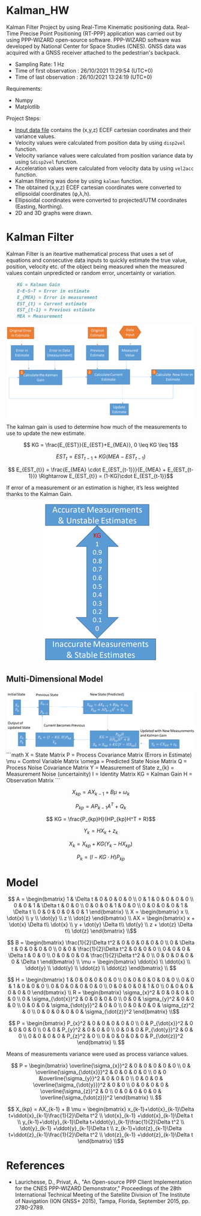 # Kalman_HW

Kalman Filter Project by using Real-Time Kinematic positioning data. Real-Time Precise Point Positioning (RT-PPP) application was carried out by using PPP-WIZARD open-source software. PPP-WIZARD software was developed by National Center for Space Studies (CNES).​ GNSS data was acquired with a GNSS receiver attached to the pedestrian's backpack.

- Sampling Rate: 1 Hz
- Time of first observation : 26/10/2021 11:29:54 (UTC+0)
- Time of last observation  : 26/10/2021 13:24:19 (UTC+0)

Requirements:
- Numpy
- Matplotlib

Project Steps:
- [Input data file](output_lowlevel_itu_kampus_RAIM) contains the (x,y,z) ECEF cartesian coordinates and their variance values.
- Velocity values were calculated from position data by using ```disp2vel``` function.
- Velocity variance values were calculated from position variance data by using ```Sdisp2vel``` function.
- Acceleration values were calculated from velocity data by using ```vel2acc``` function.
- Kalman filtering was done by using ```kalman``` function.
- The obtained (x,y,z) ECEF cartesian coordinates were converted to ellipsoidal coordinates (φ,λ,h).
- Ellipsoidal coordinates were converted to projected/UTM coordinates (Easting, Northing).
- 2D and 3D graphs were drawn.

# Kalman Filter

Kalman Filter is an iteartive mathematical process that uses a set of equations and consecutive data inputs to quickly estimate the true value, position, velocity etc. of the object being measured when the measured values contain unpredicted or random error, uncertainty or variation.

```md
    KG = Kalman Gain
    E~E~S~T = Error in estimate
    E_{MEA} = Error in measurement
    EST_{t} = Current estimate
    EST_{t-1} = Previous estimate
    MEA = Measurement
```

<div align="center">
    <img src="https://github.com/Bilalhappy/Kalman_HW/blob/master/pics/chart.png">
</div>

The kalman gain is used to determine how much of the measurements to use to update the new estimate.​

```math
    KG = \frac{E_{EST}}{E_{EST}+E_{MEA}},    0 \leq KG \leq 1
```
```math
    EST_{t} = EST_{t-1} + KG(MEA - EST_{t-1})
```
```math
    E_{EST_{t}} = \frac{E_{MEA} \cdot E_{EST_{t-1}}}{E_{MEA} + E_{EST_{t-1}}} \Rightarrow E_{EST_{t}} = (1-KG)\cdot E_{EST_{t-1}}
```

If error of a measurement or an estimation is higher, it’s less weighted thanks to the Kalman Gain.​

<div align="center">
    <img src="https://github.com/Bilalhappy/Kalman_HW/blob/master/pics/KG.png">
</div>

## Multi-Dimensional Model

<div align="center">
    <img src="https://github.com/Bilalhappy/Kalman_HW/blob/master/pics/md.png">
</div>
```math
X = State Matrix
P = Process Covariance Matrix (Errors in Estimate)
\mu = Control Variable Matrix
\omega = Predicted State Noise Matrix
Q = Process Noise Covariance Matrix
Y = Measurement of State
z_{k} = Measurement Noise (uncertainity) 
I = Identity Matrix
KG = Kalman Gain
H = Observation Matrix
```

```math
    X_{kp} = AX_{k-1} + B \mu  + \omega_k
```

```math
    P_{kp} = AP_{k-1}A^T + Q_k
```

```math
    KG = \frac{P_{kp}H}{HP_{kp}H^T + R}
```

```math
    Y_k = H X_{k} + z_k
```

```math
    X_k = X_{kp}+ KG(Y_k - HX_{kp})
```

```math
    P_k = (I - KG \cdot H) P_{kp}
```
# Model

```math
    A = \begin{bmatrix}
            1 & \Delta t & 0 & 0 & 0 & 0 \\
            0 & 1        & 0 & 0 & 0 & 0 \\
            0 & 0        & 1 & \Delta t  & 0 & 0 \\
            0 & 0        & 0 & 1 & 0 & 0 \\
            0 & 0        & 0 & 0 & 1 & \Delta t  \\
            0 & 0        & 0 & 0 & 0 & 1 
        \end{bmatrix} \\
    X = \begin{bmatrix}
            x \\
            \dot{x} \\
            y \\
            \dot{y} \\
            z \\
            \dot{z} 
        \end{bmatrix} \\
    AX = \begin{bmatrix}
            x + \dot{x} \Delta t\\
            \dot{x} \\
            y + \dot{y} \Delta t\\
            \dot{y} \\
            z + \dot{z} \Delta t\\
            \dot{z} 
        \end{bmatrix} \\
```
```math        
    B = \begin{bmatrix}
            \frac{1}{2}\Delta t^2 & 0 & 0 & 0 & 0 & 0 \\
            0 & \Delta t & 0 & 0 & 0 & 0 \\
            0 & 0 & \frac{1}{2}\Delta t^2 & 0 & 0 & 0 \\
            0 & 0 & 0 & \Delta t & 0 & 0 \\
            0 & 0 & 0 & 0 & \frac{1}{2}\Delta t^2 & 0  \\
            0 & 0 & 0 & 0 & 0 & \Delta t 
        \end{bmatrix} \\
    \mu = \begin{bmatrix}
            \ddot{x} \\
            \ddot{x} \\
            \ddot{y} \\
            \ddot{y} \\
            \ddot{z} \\
            \ddot{z} 
        \end{bmatrix} \\   
```
```math        
    H = \begin{bmatrix}
            1 & 0 & 0 & 0 & 0 & 0 \\
            0 & 0 & 0 & 0 & 0 & 0 \\
            0 & 0 & 1 & 0 & 0 & 0 \\
            0 & 0 & 0 & 0 & 0 & 0 \\
            0 & 0 & 0 & 0 & 1 & 0  \\
            0 & 0 & 0 & 0 & 0 & 0 
        \end{bmatrix} \\
        
    R = \begin{bmatrix}
            \sigma_{x}^2 & 0 & 0 & 0 & 0 & 0 \\
            0 & \sigma_{\dot{x}}^2 & 0 & 0 & 0 & 0 \\
            0 & 0 & \sigma_{y}^2 & 0 & 0 & 0 \\
            0 & 0 & 0 & \sigma_{\dot{y}}^2 & 0 & 0 \\
            0 & 0 & 0 & 0 & \sigma_{z}^2 & 0  \\
            0 & 0 & 0 & 0 & 0 & \sigma_{\dot{z}}^2 
        \end{bmatrix} \\
```

```math
    P = \begin{bmatrix}
            P_{x}^2 & 0 & 0 & 0 & 0 & 0 \\
            0 & P_{\dot{x}}^2 & 0 & 0 & 0 & 0 \\
            0 & 0 & P_{y}^2 & 0 & 0 & 0 \\
            0 & 0 & 0 & P_{\dot{y}}^2 & 0 & 0 \\
            0 & 0 & 0 & 0 & P_{z}^2 & 0  \\
            0 & 0 & 0 & 0 & 0 & P_{\dot{z}}^2 
        \end{bmatrix} \\
        
```

Means of measurements variance were used as process variance values.

```math 
    P = \begin{bmatrix}
            \overline{\sigma_{x}}^2 & 0 & 0 & 0 & 0 & 0 \\
            0 & \overline{\sigma_{\dot{x}}}^2 & 0 & 0 & 0 & 0 \\
            0 & 0 &\overline{\sigma_{y}}^2 & 0 & 0 & 0 \\
            0 & 0 & 0 & \overline{\sigma_{\dot{y}}}^2 & 0 & 0 \\
            0 & 0 & 0 & 0 & \overline{\sigma_{z}}^2 & 0  \\
            0 & 0 & 0 & 0 & 0 & \overline{\sigma_{\dot{z}}}^2 
        \end{bmatrix} \\

```

```math
    X_{kp} =  AX_{k-1} + B \mu =
        \begin{bmatrix}
            x_{k-1}+\dot{x}_{k-1}\Delta t+\ddot{x}_{k-1}\frac{1}{2}\Delta t^2 \\
            \dot{x}_{k-1} +\ddot{x}_{k-1}\Delta t \\
            y_{k-1}+\dot{y}_{k-1}\Delta t+\ddot{y}_{k-1}\frac{1}{2}\Delta t^2  \\
            \dot{y}_{k-1} +\ddot{y}_{k-1}\Delta t  \\
            z_{k-1}+\dot{z}_{k-1}\Delta t+\ddot{z}_{k-1}\frac{1}{2}\Delta t^2  \\
            \dot{z}_{k-1} +\ddot{z}_{k-1}\Delta t 
        \end{bmatrix} \\
```
# References

- Laurichesse, D., Privat, A., "An Open-source PPP Client Implementation for the CNES PPP-WIZARD Demonstrator," Proceedings of the 28th International Technical Meeting of the Satellite Division of The Institute of Navigation (ION GNSS+ 2015), Tampa, Florida, September 2015, pp. 2780-2789.

